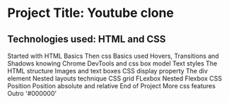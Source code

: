 # Project Title: Youtube clone
## Technologies used: HTML and CSS
Started with HTML Basics
Then css Basics
used Hovers, Transitions and Shadows
knowing Chrome DevTools and css box model
Text styles
The HTML structure
Images and text boxes
CSS display property
The div element
Nested layouts technique
CSS grid
FLexbox
Nested Flexbox
CSS Position
Position absolute and relative
End of Project
More css features
Outro
'#000000'
